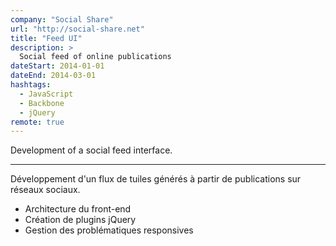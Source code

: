 ```yaml
---
company: "Social Share"
url: "http://social-share.net"
title: "Feed UI"
description: >
  Social feed of online publications
dateStart: 2014-01-01
dateEnd: 2014-03-01
hashtags:
  - JavaScript
  - Backbone
  - jQuery
remote: true
---
```


Development of a social feed interface.

---

Développement d'un flux de tuiles générés à partir de publications sur réseaux
sociaux.

- Architecture du front-end
- Création de plugins jQuery
- Gestion des problématiques responsives
